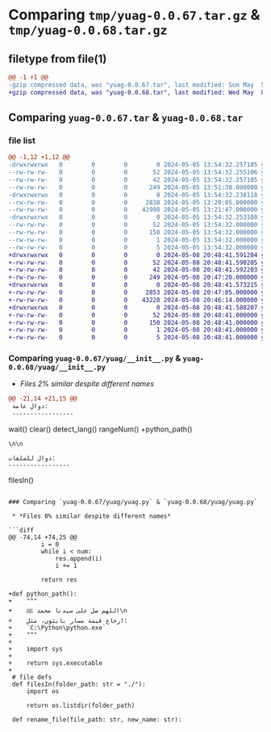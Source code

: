 # Comparing `tmp/yuag-0.0.67.tar.gz` & `tmp/yuag-0.0.68.tar.gz`

## filetype from file(1)

```diff
@@ -1 +1 @@
-gzip compressed data, was "yuag-0.0.67.tar", last modified: Sun May  5 13:54:32 2024, max compression
+gzip compressed data, was "yuag-0.0.68.tar", last modified: Wed May  8 20:48:41 2024, max compression
```

## Comparing `yuag-0.0.67.tar` & `yuag-0.0.68.tar`

### file list

```diff
@@ -1,12 +1,12 @@
-drwxrwxrwx   0        0        0        0 2024-05-05 13:54:32.257105 yuag-0.0.67/
--rw-rw-rw-   0        0        0       52 2024-05-05 13:54:32.255106 yuag-0.0.67/PKG-INFO
--rw-rw-rw-   0        0        0       42 2024-05-05 13:54:32.257105 yuag-0.0.67/setup.cfg
--rw-rw-rw-   0        0        0      249 2024-05-05 13:51:38.000000 yuag-0.0.67/setup.py
-drwxrwxrwx   0        0        0        0 2024-05-05 13:54:32.238118 yuag-0.0.67/yuag/
--rw-rw-rw-   0        0        0     2838 2024-05-05 13:20:05.000000 yuag-0.0.67/yuag/__init__.py
--rw-rw-rw-   0        0        0    42998 2024-05-05 13:21:47.000000 yuag-0.0.67/yuag/yuag.py
-drwxrwxrwx   0        0        0        0 2024-05-05 13:54:32.253108 yuag-0.0.67/yuag.egg-info/
--rw-rw-rw-   0        0        0       52 2024-05-05 13:54:32.000000 yuag-0.0.67/yuag.egg-info/PKG-INFO
--rw-rw-rw-   0        0        0      150 2024-05-05 13:54:32.000000 yuag-0.0.67/yuag.egg-info/SOURCES.txt
--rw-rw-rw-   0        0        0        1 2024-05-05 13:54:32.000000 yuag-0.0.67/yuag.egg-info/dependency_links.txt
--rw-rw-rw-   0        0        0        5 2024-05-05 13:54:32.000000 yuag-0.0.67/yuag.egg-info/top_level.txt
+drwxrwxrwx   0        0        0        0 2024-05-08 20:48:41.591204 yuag-0.0.68/
+-rw-rw-rw-   0        0        0       52 2024-05-08 20:48:41.590205 yuag-0.0.68/PKG-INFO
+-rw-rw-rw-   0        0        0       42 2024-05-08 20:48:41.592203 yuag-0.0.68/setup.cfg
+-rw-rw-rw-   0        0        0      249 2024-05-08 20:47:20.000000 yuag-0.0.68/setup.py
+drwxrwxrwx   0        0        0        0 2024-05-08 20:48:41.573215 yuag-0.0.68/yuag/
+-rw-rw-rw-   0        0        0     2853 2024-05-08 20:47:05.000000 yuag-0.0.68/yuag/__init__.py
+-rw-rw-rw-   0        0        0    43228 2024-05-08 20:46:14.000000 yuag-0.0.68/yuag/yuag.py
+drwxrwxrwx   0        0        0        0 2024-05-08 20:48:41.588207 yuag-0.0.68/yuag.egg-info/
+-rw-rw-rw-   0        0        0       52 2024-05-08 20:48:41.000000 yuag-0.0.68/yuag.egg-info/PKG-INFO
+-rw-rw-rw-   0        0        0      150 2024-05-08 20:48:41.000000 yuag-0.0.68/yuag.egg-info/SOURCES.txt
+-rw-rw-rw-   0        0        0        1 2024-05-08 20:48:41.000000 yuag-0.0.68/yuag.egg-info/dependency_links.txt
+-rw-rw-rw-   0        0        0        5 2024-05-08 20:48:41.000000 yuag-0.0.68/yuag.egg-info/top_level.txt
```

### Comparing `yuag-0.0.67/yuag/__init__.py` & `yuag-0.0.68/yuag/__init__.py`

 * *Files 2% similar despite different names*

```diff
@@ -21,14 +21,15 @@
 دوال عامة:
 -----------------
 ```
 wait()
 clear()
 detect_lang()
 rangeNum()
+python_path()
 ```
 \n\n
 
 دوال للملفات:
 -----------------
 ```
 filesIn()
```

### Comparing `yuag-0.0.67/yuag/yuag.py` & `yuag-0.0.68/yuag/yuag.py`

 * *Files 0% similar despite different names*

```diff
@@ -74,14 +74,25 @@
         i = 0
         while i < num:
             res.append(i)
             i += 1
 
         return res
 
+def python_path():
+    """
+    اللهم صل على سيدنا محمد ﷺ\n
+    ارجاع قيمة مسار بايثون، مثل:
+    `C:\Python\python.exe`
+    """
+    
+    import sys
+
+    return sys.executable
+
 # file defs
 def filesIn(folder_path: str = "./"):
     import os
 
     return os.listdir(folder_path)
 
 def rename_file(file_path: str, new_name: str):
```

